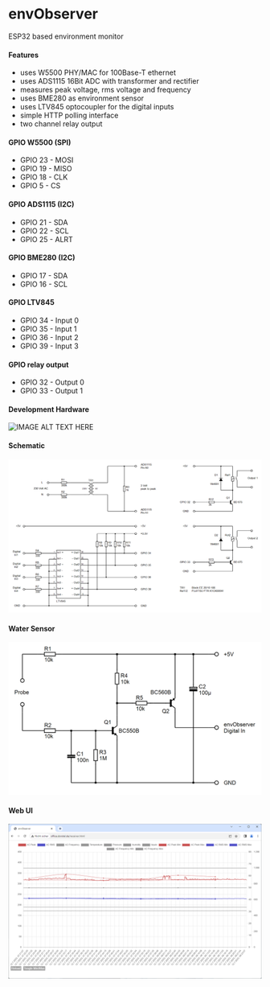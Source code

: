 # envObserver
ESP32 based environment monitor
#### Features
* uses W5500 PHY/MAC for 100Base-T ethernet
* uses ADS1115 16Bit ADC with transformer and rectifier
* measures peak voltage, rms voltage and frequency
* uses BME280 as environment sensor
* uses LTV845 optocoupler for the digital inputs
* simple HTTP polling interface
* two channel relay output
#### GPIO W5500 (SPI)
* GPIO 23 - MOSI
* GPIO 19 - MISO
* GPIO 18 - CLK
* GPIO  5 - CS
#### GPIO ADS1115 (I2C)
* GPIO 21 - SDA
* GPIO 22 - SCL
* GPIO 25 - ALRT
#### GPIO BME280 (I2C)
* GPIO 17 - SDA
* GPIO 16 - SCL
#### GPIO LTV845
* GPIO 34 - Input 0
* GPIO 35 - Input 1
* GPIO 36 - Input 2
* GPIO 39 - Input 3
#### GPIO relay output
* GPIO 32 - Output 0
* GPIO 33 - Output 1
#### Development Hardware
![IMAGE ALT TEXT HERE](documentation/envObserver_a.png)
#### Schematic
![IMAGE ALT TEXT HERE](documentation/envObserver_b.png)
#### Water Sensor
![IMAGE ALT TEXT HERE](documentation/waterSensor.png)
#### Web UI
![IMAGE ALT TEXT HERE](documentation/webui.png)
